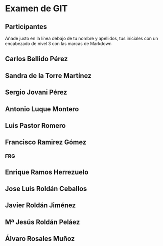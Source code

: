 # Examen de GIT
## Participantes

Añade justo en la línea debajo de tu nombre y apellidos, tus iniciales con un encabezado de nivel 3 con las marcas de Markdown

## Carlos Bellido Pérez


## Sandra de la Torre Martínez


## Sergio Jovani Pérez


## Antonio Luque Montero


## Luis Pastor Romero


## Francisco Ramirez Gómez
### FRG

## Enrique Ramos Herrezuelo


## Jose Luis Roldán Ceballos


## Javier Roldán Jiménez


## Mª Jesús Roldán Peláez


## Álvaro Rosales Muñoz




